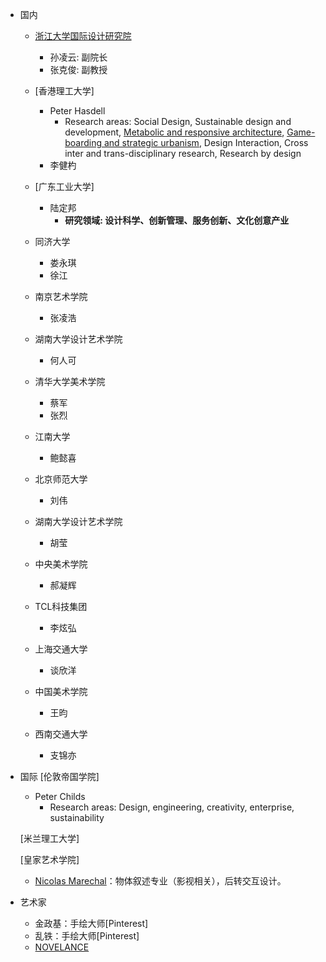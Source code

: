 - 国内
  - [浙江大学国际设计研究院](http://www.idi.zju.edu.cn/3090.html)
    - 孙凌云: 副院长
    - 张克俊: 副教授

  - [香港理工大学]
    - Peter Hasdell
      - Research areas: Social Design, Sustainable design and development, <u>Metabolic and responsive architecture</u>, <u>Game-boarding and strategic urbanism</u>, Design Interaction, Cross inter and trans-disciplinary research, Research by design
    - 李健杓

  - [广东工业大学]

    - 陆定邦
      - **研究领域: 设计科学、创新管理、服务创新、文化创意产业**

  - 同济大学

    - 娄永琪
    - 徐江

  - 南京艺术学院

    - 张凌浩

  - 湖南大学设计艺术学院

    - 何人可

  - 清华大学美术学院

    - 蔡军
    - 张烈

  - 江南大学

    - 鲍懿喜

  - 北京师范大学

    - 刘伟

  - 湖南大学设计艺术学院

    - 胡莹

  - 中央美术学院

    - 郝凝辉

  - TCL科技集团

    - 李炫弘

  - 上海交通大学

    - 谈欣洋

  - 中国美术学院

    - 王昀

  - 西南交通大学

    - 支锦亦

- 国际
  [伦敦帝国学院]
    - Peter Childs
      - Research areas: Design, engineering, creativity, enterprise, sustainability
  
  [米兰理工大学]
  
  [皇家艺术学院]
  
  - [Nicolas Marechal](https://www.rca.ac.uk/research-innovation/research-degrees/research-students/nicolas-marechal/)：物体叙述专业（影视相关），后转交互设计。
  
  

- 艺术家
  - 金政基：手绘大师[Pinterest]
  - 乱铁：手绘大师[Pinterest]
  - [NOVELANCE](https://www.artstation.com/artwork/8bd3WQ)